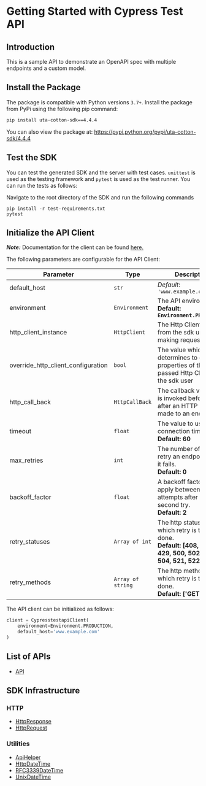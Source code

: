 
# Getting Started with Cypress Test API

## Introduction

This is a sample API to demonstrate an OpenAPI spec with multiple endpoints and a custom model.

## Install the Package

The package is compatible with Python versions `3.7+`.
Install the package from PyPi using the following pip command:

```bash
pip install uta-cotton-sdk==4.4.4
```

You can also view the package at:
https://pypi.python.org/pypi/uta-cotton-sdk/4.4.4

## Test the SDK

You can test the generated SDK and the server with test cases. `unittest` is used as the testing framework and `pytest` is used as the test runner. You can run the tests as follows:

Navigate to the root directory of the SDK and run the following commands

```
pip install -r test-requirements.txt
pytest
```

## Initialize the API Client

**_Note:_** Documentation for the client can be found [here.](https://www.github.com/ZahraN444/uta-cotton-python-sdk/tree/4.4.4/doc/client.md)

The following parameters are configurable for the API Client:

| Parameter | Type | Description |
|  --- | --- | --- |
| default_host | `str` | *Default*: `'www.example.com'` |
| environment | `Environment` | The API environment. <br> **Default: `Environment.PRODUCTION`** |
| http_client_instance | `HttpClient` | The Http Client passed from the sdk user for making requests |
| override_http_client_configuration | `bool` | The value which determines to override properties of the passed Http Client from the sdk user |
| http_call_back | `HttpCallBack` | The callback value that is invoked before and after an HTTP call is made to an endpoint |
| timeout | `float` | The value to use for connection timeout. <br> **Default: 60** |
| max_retries | `int` | The number of times to retry an endpoint call if it fails. <br> **Default: 0** |
| backoff_factor | `float` | A backoff factor to apply between attempts after the second try. <br> **Default: 2** |
| retry_statuses | `Array of int` | The http statuses on which retry is to be done. <br> **Default: [408, 413, 429, 500, 502, 503, 504, 521, 522, 524]** |
| retry_methods | `Array of string` | The http methods on which retry is to be done. <br> **Default: ['GET', 'PUT']** |

The API client can be initialized as follows:

```python
client = CypresstestapiClient(
    environment=Environment.PRODUCTION,
    default_host='www.example.com'
)
```

## List of APIs

* [API](https://www.github.com/ZahraN444/uta-cotton-python-sdk/tree/4.4.4/doc/controllers/api.md)

## SDK Infrastructure

### HTTP

* [HttpResponse](https://www.github.com/ZahraN444/uta-cotton-python-sdk/tree/4.4.4/doc/http-response.md)
* [HttpRequest](https://www.github.com/ZahraN444/uta-cotton-python-sdk/tree/4.4.4/doc/http-request.md)

### Utilities

* [ApiHelper](https://www.github.com/ZahraN444/uta-cotton-python-sdk/tree/4.4.4/doc/api-helper.md)
* [HttpDateTime](https://www.github.com/ZahraN444/uta-cotton-python-sdk/tree/4.4.4/doc/http-date-time.md)
* [RFC3339DateTime](https://www.github.com/ZahraN444/uta-cotton-python-sdk/tree/4.4.4/doc/rfc3339-date-time.md)
* [UnixDateTime](https://www.github.com/ZahraN444/uta-cotton-python-sdk/tree/4.4.4/doc/unix-date-time.md)

